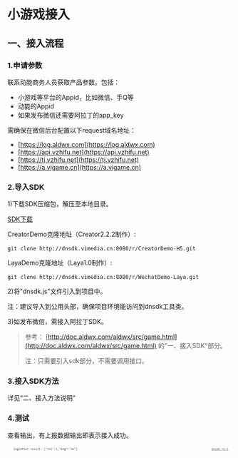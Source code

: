 # 小游戏接入

## 一、接入流程

### 1.申请参数

联系动能商务人员获取产品参数。包括：

* 小游戏等平台的Appid，比如微信、手Q等
* 动能的Appid
* 如果发布微信还需要阿拉丁的app\_key

需确保在微信后台配置以下request域名地址：

* [https://log.aldwx.com](https://log.aldwx.com)
* [https://api.vzhifu.net](https://api.vzhifu.net)
* [https://tj.vzhifu.net](https://tj.vzhifu.net)
* [https://a.vigame.cn](https://a.vigame.cn)

### 2.导入SDK

1\)下载SDK压缩包，解压至本地目录。

[SDK下载](sdk-xia-zai.md)

CreatorDemo克隆地址（Creator2.2.2制作）:

```text
git clone http://dnsdk.vimedia.cn:8080/r/CreatorDemo-H5.git
```

LayaDemo克隆地址（Laya1.0制作）:

```text
git clone http://dnsdk.vimedia.cn:8080/r/WechatDemo-Laya.git
```

2\)将"dnsdk.js"文件引入到项目中。

注：建议导入到公用头部，确保项目环境能访问到dnsdk工具类。

3\)如发布微信，需接入阿拉丁SDK。

> 参考： [http://doc.aldwx.com/aldwx/src/game.html](http://doc.aldwx.com/aldwx/src/game.html) 的“一、接入SDK”部分。
>
> 注：只需要引入sdk部分，不需要调用接口。

### 3.接入SDK方法

详见“二、接入方法说明”

### 4.测试

查看输出，有上报数据输出即表示接入成功。

![loginPost](../../.gitbook/assets/image%20%283%29.png)

